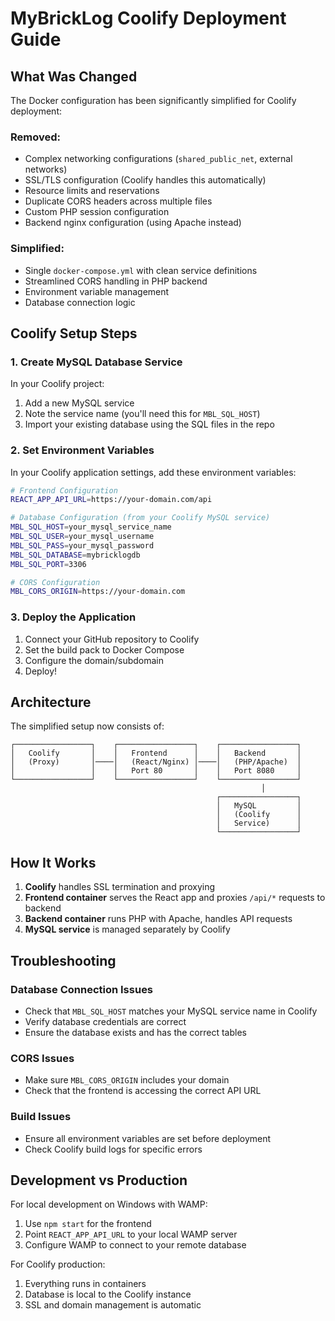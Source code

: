 # MyBrickLog Coolify Deployment Guide

## What Was Changed

The Docker configuration has been significantly simplified for Coolify deployment:

### Removed:
- Complex networking configurations (`shared_public_net`, external networks)
- SSL/TLS configuration (Coolify handles this automatically)
- Resource limits and reservations
- Duplicate CORS headers across multiple files
- Custom PHP session configuration
- Backend nginx configuration (using Apache instead)

### Simplified:
- Single `docker-compose.yml` with clean service definitions
- Streamlined CORS handling in PHP backend
- Environment variable management
- Database connection logic

## Coolify Setup Steps

### 1. Create MySQL Database Service
In your Coolify project:
1. Add a new MySQL service
2. Note the service name (you'll need this for `MBL_SQL_HOST`)
3. Import your existing database using the SQL files in the repo

### 2. Set Environment Variables
In your Coolify application settings, add these environment variables:

```bash
# Frontend Configuration
REACT_APP_API_URL=https://your-domain.com/api

# Database Configuration (from your Coolify MySQL service)
MBL_SQL_HOST=your_mysql_service_name
MBL_SQL_USER=your_mysql_username
MBL_SQL_PASS=your_mysql_password
MBL_SQL_DATABASE=mybricklogdb
MBL_SQL_PORT=3306

# CORS Configuration
MBL_CORS_ORIGIN=https://your-domain.com
```

### 3. Deploy the Application
1. Connect your GitHub repository to Coolify
2. Set the build pack to Docker Compose
3. Configure the domain/subdomain
4. Deploy!

## Architecture

The simplified setup now consists of:

```
┌─────────────────┐    ┌─────────────────┐    ┌─────────────────┐
│   Coolify       │    │   Frontend      │    │   Backend       │
│   (Proxy)       │────│   (React/Nginx) │────│   (PHP/Apache)  │
│                 │    │   Port 80       │    │   Port 8080     │
└─────────────────┘    └─────────────────┘    └─────────────────┘
                                                        │
                                              ┌─────────────────┐
                                              │   MySQL         │
                                              │   (Coolify      │
                                              │   Service)      │
                                              └─────────────────┘
```

## How It Works

1. **Coolify** handles SSL termination and proxying
2. **Frontend container** serves the React app and proxies `/api/*` requests to backend
3. **Backend container** runs PHP with Apache, handles API requests
4. **MySQL service** is managed separately by Coolify

## Troubleshooting

### Database Connection Issues
- Check that `MBL_SQL_HOST` matches your MySQL service name in Coolify
- Verify database credentials are correct
- Ensure the database exists and has the correct tables

### CORS Issues
- Make sure `MBL_CORS_ORIGIN` includes your domain
- Check that the frontend is accessing the correct API URL

### Build Issues
- Ensure all environment variables are set before deployment
- Check Coolify build logs for specific errors

## Development vs Production

For local development on Windows with WAMP:
1. Use `npm start` for the frontend
2. Point `REACT_APP_API_URL` to your local WAMP server
3. Configure WAMP to connect to your remote database

For Coolify production:
1. Everything runs in containers
2. Database is local to the Coolify instance
3. SSL and domain management is automatic 